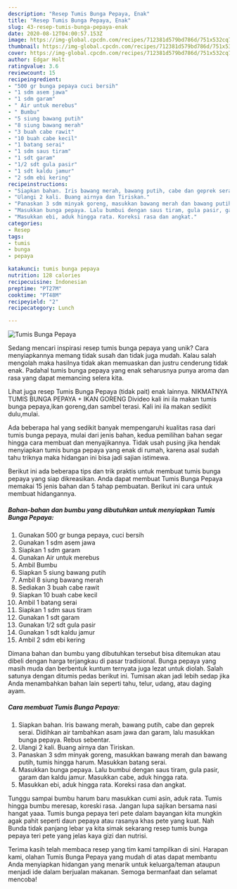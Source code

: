 ```yaml
---
description: "Resep Tumis Bunga Pepaya, Enak"
title: "Resep Tumis Bunga Pepaya, Enak"
slug: 43-resep-tumis-bunga-pepaya-enak
date: 2020-08-12T04:00:57.153Z
image: https://img-global.cpcdn.com/recipes/712381d579bd786d/751x532cq70/tumis-bunga-pepaya-foto-resep-utama.jpg
thumbnail: https://img-global.cpcdn.com/recipes/712381d579bd786d/751x532cq70/tumis-bunga-pepaya-foto-resep-utama.jpg
cover: https://img-global.cpcdn.com/recipes/712381d579bd786d/751x532cq70/tumis-bunga-pepaya-foto-resep-utama.jpg
author: Edgar Holt
ratingvalue: 3.6
reviewcount: 15
recipeingredient:
- "500 gr bunga pepaya cuci bersih"
- "1 sdm asem jawa"
- "1 sdm garam"
- " Air untuk merebus"
- " Bumbu"
- "5 siung bawang putih"
- "8 siung bawang merah"
- "3 buah cabe rawit"
- "10 buah cabe kecil"
- "1 batang serai"
- "1 sdm saus tiram"
- "1 sdt garam"
- "1/2 sdt gula pasir"
- "1 sdt kaldu jamur"
- "2 sdm ebi kering"
recipeinstructions:
- "Siapkan bahan. Iris bawang merah, bawang putih, cabe dan geprek serai. Didihkan air tambahkan asam jawa dan garam, lalu masukkan bunga pepaya. Rebus sebentar."
- "Ulangi 2 kali. Buang airnya dan Tiriskan."
- "Panaskan 3 sdm minyak goreng, masukkan bawang merah dan bawang putih, tumis hingga harum. Masukkan batang serai."
- "Masukkan bunga pepaya. Lalu bumbui dengan saus tiram, gula pasir, garam dan kaldu jamur. Masukkan cabe, aduk hingga rata."
- "Masukkan ebi, aduk hingga rata. Koreksi rasa dan angkat."
categories:
- Resep
tags:
- tumis
- bunga
- pepaya

katakunci: tumis bunga pepaya 
nutrition: 128 calories
recipecuisine: Indonesian
preptime: "PT27M"
cooktime: "PT48M"
recipeyield: "2"
recipecategory: Lunch

---
```



![Tumis Bunga Pepaya](https://img-global.cpcdn.com/recipes/712381d579bd786d/751x532cq70/tumis-bunga-pepaya-foto-resep-utama.jpg)

Sedang mencari inspirasi resep tumis bunga pepaya yang unik? Cara menyiapkannya memang tidak susah dan tidak juga mudah. Kalau salah mengolah maka hasilnya tidak akan memuaskan dan justru cenderung tidak enak. Padahal tumis bunga pepaya yang enak seharusnya punya aroma dan rasa yang dapat memancing selera kita.

Lihat juga resep Tumis Bunga Pepaya (tidak pait) enak lainnya. NIKMATNYA TUMIS BUNGA PEPAYA + IKAN GORENG Divideo kali ini ila makan tumis bunga pepaya,ikan goreng,dan sambel terasi. Kali ini ila makan sedikit dulu,mulai.

Ada beberapa hal yang sedikit banyak mempengaruhi kualitas rasa dari tumis bunga pepaya, mulai dari jenis bahan, kedua pemilihan bahan segar hingga cara membuat dan menyajikannya. Tidak usah pusing jika hendak menyiapkan tumis bunga pepaya yang enak di rumah, karena asal sudah tahu triknya maka hidangan ini bisa jadi sajian istimewa.


Berikut ini ada beberapa tips dan trik praktis untuk membuat tumis bunga pepaya yang siap dikreasikan. Anda dapat membuat Tumis Bunga Pepaya memakai 15 jenis bahan dan 5 tahap pembuatan. Berikut ini cara untuk membuat hidangannya.

<!--inarticleads1-->

##### Bahan-bahan dan bumbu yang dibutuhkan untuk menyiapkan Tumis Bunga Pepaya:

1. Gunakan 500 gr bunga pepaya, cuci bersih
1. Gunakan 1 sdm asem jawa
1. Siapkan 1 sdm garam
1. Gunakan  Air untuk merebus
1. Ambil  Bumbu
1. Siapkan 5 siung bawang putih
1. Ambil 8 siung bawang merah
1. Sediakan 3 buah cabe rawit
1. Siapkan 10 buah cabe kecil
1. Ambil 1 batang serai
1. Siapkan 1 sdm saus tiram
1. Gunakan 1 sdt garam
1. Gunakan 1/2 sdt gula pasir
1. Gunakan 1 sdt kaldu jamur
1. Ambil 2 sdm ebi kering


Dimana bahan dan bumbu yang dibutuhkan tersebut bisa ditemukan atau dibeli dengan harga terjangkau di pasar tradisional. Bunga pepaya yang masih muda dan berbentuk kuntum ternyata juga lezat untuk diolah. Salah satunya dengan ditumis pedas berikut ini. Tumisan akan jadi lebih sedap jika Anda menambahkan bahan lain seperti tahu, telur, udang, atau daging ayam. 

<!--inarticleads2-->

##### Cara membuat Tumis Bunga Pepaya:

1. Siapkan bahan. Iris bawang merah, bawang putih, cabe dan geprek serai. Didihkan air tambahkan asam jawa dan garam, lalu masukkan bunga pepaya. Rebus sebentar.
1. Ulangi 2 kali. Buang airnya dan Tiriskan.
1. Panaskan 3 sdm minyak goreng, masukkan bawang merah dan bawang putih, tumis hingga harum. Masukkan batang serai.
1. Masukkan bunga pepaya. Lalu bumbui dengan saus tiram, gula pasir, garam dan kaldu jamur. Masukkan cabe, aduk hingga rata.
1. Masukkan ebi, aduk hingga rata. Koreksi rasa dan angkat.


Tunggu sampai bumbu harum baru masukkan cumi asin, aduk rata. Tumis hingga bumbu meresap, koreski rasa. Jangan lupa sajikan bersama nasi hangat yaaa. Tumis bunga pepaya teri pete dalam bayangan kita mungkin agak pahit seperti daun pepaya atau rasanya khas pete yang kuat. Nah Bunda tidak panjang lebar ya kita simak sekarang resep tumis bunga pepaya teri pete yang jelas kaya gizi dan nutrisi. 

Terima kasih telah membaca resep yang tim kami tampilkan di sini. Harapan kami, olahan Tumis Bunga Pepaya yang mudah di atas dapat membantu Anda menyiapkan hidangan yang menarik untuk keluarga/teman ataupun menjadi ide dalam berjualan makanan. Semoga bermanfaat dan selamat mencoba!
